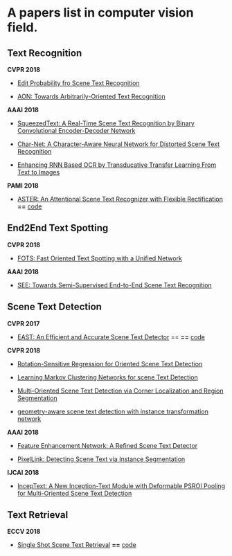 # A papers list in computer vision field.

## Text Recognition

**CVPR 2018** 

- [Edit Probability fro Scene Text Recognition](http://openaccess.thecvf.com/content_cvpr_2018/papers/Bai_Edit_Probability_for_CVPR_2018_paper.pdf)

- [AON: Towards Arbitrarily-Oriented Text Recognition](http://openaccess.thecvf.com/content_cvpr_2018/papers/Cheng_AON_Towards_Arbitrarily-Oriented_CVPR_2018_paper.pdf)

**AAAI 2018**

- [SqueezedText: A Real-Time Scene Text Recognition by Binary Convolutional Encoder-Decoder Network](https://ren-fengbo.lab.asu.edu/sites/default/files/16354-77074-1-pb.pdf)

- [Char-Net: A Character-Aware Neural Network for Distorted Scene Text Recognition](http://www.visionlab.cs.hku.hk/publications/wliu_aaai18.pdf)

- [Enhancing RNN Based OCR by Transducative Transfer Learning From Text to Images]()

**PAMI 2018**

- [ASTER: An Attentional Scene Text Recognizer with Flexible Rectification](http://www.vlrlab.net/admin/uploads/avatars/ASTER_An_Attentional_Scene_Text_Recognizer_with_Flexible_Rectification.pdf) **==** [code](https://github.com/bgshih/aster)


## End2End Text Spotting

**CVPR 2018**

- [FOTS: Fast Oriented Text Spotting with a Unified Network](http://openaccess.thecvf.com/content_cvpr_2018/papers/Liu_FOTS_Fast_Oriented_CVPR_2018_paper.pdf)

**AAAI 2018**

- [SEE: Towards Semi-Supervised End-to-End Scene Text Recognition](https://arxiv.org/pdf/1712.05404) 


## Scene Text Detection

**CVPR 2017**
- [EAST: An Efficient and Accurate Scene Text Detector](https://arxiv.org/pdf/1704.03155v2) == **==** [code](https://github.com/argman/EAST)

**CVPR 2018**

- [Rotation-Sensitive Regression for Oriented Scene Text Detection](http://openaccess.thecvf.com/content_cvpr_2018/papers/Liao_Rotation-Sensitive_Regression_for_CVPR_2018_paper.pdf)

- [Learning Markov Clustering Networks for scene Text Detection](http://openaccess.thecvf.com/content_cvpr_2018/papers/Liu_Learning_Markov_Clustering_CVPR_2018_paper.pdf)

- [Multi-Oriented Scene Text Detection via Corner Localization and Region Segmentation](http://openaccess.thecvf.com/content_cvpr_2018/papers/Hong_Inferring_Semantic_Layout_CVPR_2018_paper.pdf)

- [geometry-aware scene text detection with instance transformation network](http://openaccess.thecvf.com/content_cvpr_2018/papers/Wang_Geometry-Aware_Scene_Text_CVPR_2018_paper.pdf)

**AAAI 2018** 

- [Feature Enhancement Network: A Refined Scene Text Detector](https://arxiv.org/pdf/1711.04249)

- [PixelLink: Detecting Scene Text via Instance Segmentation](https://arxiv.org/pdf/1801.01315)

**IJCAI 2018**

- [IncepText: A New Inception-Text Module with Deformable PSROI Pooling for Multi-Oriented Scene Text Detection](https://arxiv.org/pdf/1805.01167)


## Text Retrieval

**ECCV 2018**

- [Single Shot Scene Text Retrieval](https://arxiv.org/pdf/1808.09044) **==** [code](https://github.com/lluisgomez/single-shot-str)
